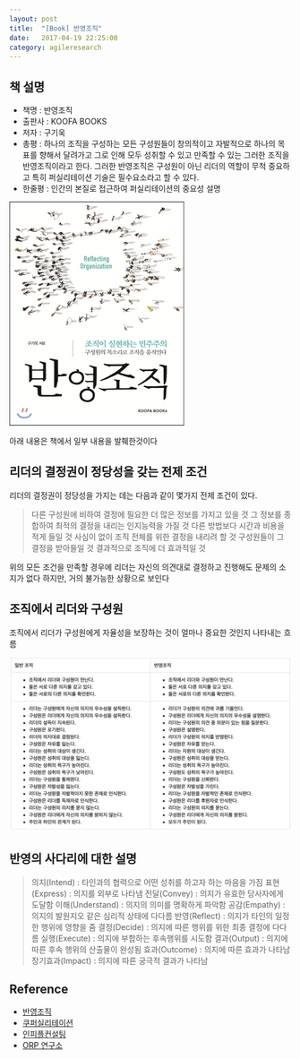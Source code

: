 ```yaml
---
layout: post
title:  "[Book] 반영조직"
date:   2017-04-19 22:25:00
category: agileresearch
---
```


## 책 설명
* 책명 : 반영조직
* 출판사 : KOOFA BOOKS
* 저자 : 구기욱
* 총평 : 하나의 조직을 구성하는 모든 구성원들이 창의적이고 자발적으로 하나의 목표를 향해서 달려가고 그로 인해 모두 성취할 수 있고 만족할 수 있는 그러한 조직을 반영조직이라고 한다. 그러한 반영조직은 구성원이 아닌 리더의 역할이 무척 중요하고 특히 퍼실리테이션 기술은 필수요소라고 할 수 있다.
* 한줄평 : 인간의 본질로 접근하여 퍼실리테이션의 중요성 설명

<img src="/images/agileresearch/reflectingOrganization.jpeg"/>

아래 내용은 책에서 일부 내용을 발췌한것이다

## 리더의 결정권이 정당성을 갖는 전제 조건

리더의 결정권이 정당성을 가지는 데는 다음과 같이 몇가지 전제 조건이 있다.

> 다른 구성원에 비하여 결정에 필요한 더 많은 정보를 가지고 있을 것
> 그 정보를 종합하여 최적의 결정을 내리는 인지능력을 가질 것
> 다른 방법보다 시간과 비용을 적게 들일 것
> 사심이 없이 조직 전체를 위한 결정을 내리려 할 것
> 구성원들이 그 결정을 받아들일 것
> 결과적으로 조직에 더 효과적일 것

위의 모든 조건을 만족할 경우에 리더는 자신의 의견대로 결정하고 진행해도 문제의 소지가 없다
하지만, 거의 불가능한 상황으로 보인다


## 조직에서 리더와 구성원
조직에서 리더가 구성원에게 자율성을 보장하는 것이 얼마나 중요한 것인지 나타내는 흐름

<img src="/images/agileresearch/reflectingOrgreader.png"/>


## 반영의 사다리에 대한 설명
> 의지(Intend) : 타인과의 협력으로 어떤 성취를 하고자 하는 마음을 가짐
> 표현(Express) : 의지를 외부로 나타냄
> 전달(Convey) : 의지가 유효한 당사자에게 도달함
> 이해(Understand) : 의지의 의미를 명확하게 파악함
> 공감(Empathy) : 의지의 발원지오 같은 심리적 상태에 다다름
> 반영(Reflect) : 의지가 타인의 일정한 행위에 영향을 줌
> 결정(Decide) : 의지에 따른 행위를 위한 최종 결정에 다다름
> 실행(Execute) : 의지에 부합하는 후속행위를 시도함
> 결과(Output) : 의지에 따른 후속 행위의 산출물이 완성됨
> 효과(Outcome) : 의지에 따른 효과가 나타남
> 장기효과(Impact) : 의지에 따른 궁극적 결과가 나타남




## Reference
- [반영조직](http://www.yes24.com/24/goods/30663390?scode=032&OzSrank=1)
- [쿠퍼실리테이션](http://www.koofacilitation.kr)
- [인피플컨설팅](http://www.inpeople.co.kr/html/index)
- [ORP 연구소](http://www.orp.co.kr)


